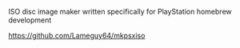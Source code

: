 ISO disc image maker written specifically for PlayStation homebrew
development

https://github.com/Lameguy64/mkpsxiso

